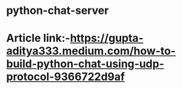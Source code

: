 # python-chat-server
# Article link:-https://gupta-aditya333.medium.com/how-to-build-python-chat-using-udp-protocol-9366722d9af
